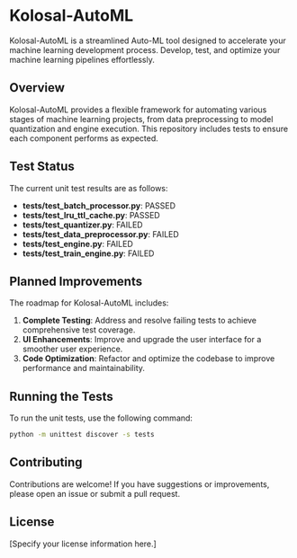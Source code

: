 # Kolosal-AutoML

Kolosal-AutoML is a streamlined Auto-ML tool designed to accelerate your machine learning development process. Develop, test, and optimize your machine learning pipelines effortlessly.

## Overview

Kolosal-AutoML provides a flexible framework for automating various stages of machine learning projects, from data preprocessing to model quantization and engine execution. This repository includes tests to ensure each component performs as expected.

## Test Status

The current unit test results are as follows:

- **tests/test_batch_processor.py**: PASSED
- **tests/test_lru_ttl_cache.py**: PASSED
- **tests/test_quantizer.py**: FAILED
- **tests/test_data_preprocessor.py**: FAILED
- **tests/test_engine.py**: FAILED
- **tests/test_train_engine.py**: FAILED

## Planned Improvements

The roadmap for Kolosal-AutoML includes:

1. **Complete Testing**: Address and resolve failing tests to achieve comprehensive test coverage.
2. **UI Enhancements**: Improve and upgrade the user interface for a smoother user experience.
3. **Code Optimization**: Refactor and optimize the codebase to improve performance and maintainability.

## Running the Tests

To run the unit tests, use the following command:

```bash
python -m unittest discover -s tests
```

## Contributing

Contributions are welcome! If you have suggestions or improvements, please open an issue or submit a pull request.

## License

[Specify your license information here.]
